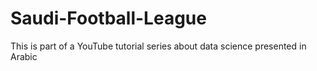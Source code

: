 # Saudi-Football-League
This is part of a YouTube tutorial series about data science presented in Arabic 
